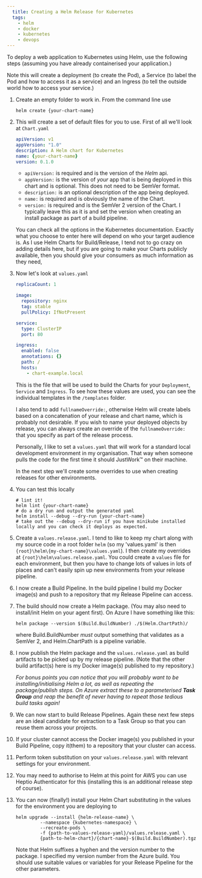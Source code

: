 ```yaml
---
  title: Creating a Helm Release for Kubernetes
  tags:
    - helm
    - docker
    - kubernetes
    - devops
---
```


To deploy a web application to Kubernetes using Helm, use the following steps (assuming you have already containerised your application.)

Note this will create a deployment (to create the Pod), a Service (to label the Pod and how to access it as a service) and an Ingress
(to tell the outside world how to access your service.)

1. Create an empty folder to work in. From the command line use

    ```shell
    helm create {your-chart-name}
    ```

1. This will create a set of default files for you to use. First of all we'll look at `Chart.yaml`

    ```yaml
    apiVersion: v1
    appVersion: "1.0"
    description: A Helm chart for Kubernetes
    name: {your-chart-name}
    version: 0.1.0
    ```

    * `apiVersion:` is required and is the version of the _Helm_ api.
    * `appVersion:` is the version of _your_ app that is being deployed in this chart and is optional. This does not need to be SemVer format.
    * `description:` is an optional description of the app being deployed.
    * `name:` is required and is obviously the name of the Chart.
    * `version:` is required and is the SemVer 2 version of the Chart. I typically leave this as it is and set the version when creating an install package as part of a build pipeline.

    You can check all the options in the Kubernetes documentation. 
    Exactly what you choose to enter here will depend on who your target audience is. 
    As I use Helm Charts for Build/Release, I tend not to go crazy on adding details here,  but if you are going to make your Charts publicly available, then you should give your consumers as much information as they need,

1. Now let's look at `values.yaml`

    ```yaml
    replicaCount: 1

    image:
      repository: nginx
      tag: stable
      pullPolicy: IfNotPresent

    service:
      type: ClusterIP
      port: 80

    ingress:
      enabled: false
      annotations: {}
      path: /
      hosts:
        - chart-example.local
    ```

    This is the file that will be used to build the Charts for your `Deployment`, `Service` and `Ingress`. 
    To see how these values are used, you can see the individual templates in the `/templates` folder.

    I also tend to add `fullnameOverride:`, otherwise Helm will create labels based on a concatenation of your release and chart name, 
    which is probably not desirable. 
    If you wish to name your deployed objects by release, you can always create an override of the `fullnameOverride:` that you specify 
    as part of the release process.

    Personally, I like to set a `values.yaml` that will work for a standard local development environment in my organisation. 
    That way when someone pulls the code for the first time it should JustWork&trade; on their machine.

    In the next step we'll create some overrides to use when creating releases for other environments.

1. You can test this locally
    ```shell
    # lint it!
    helm lint {your-chart-name}
    # do a dry run and output the generated yaml
    helm install --debug --dry-run {your-chart-name}
    # take out the --debug --dry-run if you have minikube installed locally and you can check it deploys as expected.
    ```

1. Create a `values.release.yaml`. I tend to like to keep my chart along with my source code in a root folder `helm` 
(so my 'values.yaml' is then `{root}\helm\{my-chart-name}\values.yaml`). 
I then create my overrides at `{root}\helm\values.release.yaml`.
You could create a `values` file for each environment, 
but then you have to change lots of values in lots of places and can't easily spin up new environments from your release pipeline.

1. I now create a Build Pipeline. In the build pipeline I build my Docker image(s) and push to a repository that my Release Pipeline 
can access.

1. The build should now create a Helm package. (You may also need to install/init Helm on your agent first). 
On Azure I have something like this:

    ```shell
    helm package --version $(Build.BuildNumber) ./$(Helm.ChartPath)/
    ```

    where Build.BuildNumber _must_ output something that validates as a SemVer 2, and Helm.ChartPath is a pipeline variable.

1. I now publish the Helm package and the `values.release.yaml` as build artifacts to be picked up by my release pipeline.
(Note that the other build artifact(s) here is my Docker image(s) published to my repository.)

    _For bonus points you can notice that you will probably want to be installing/initialising Helm a lot, 
    as well as repeating the package/publish steps. On Azure extract these to a parameterised **Task Group** and 
    reap the benefit of never having to repeat those tedious build tasks again!_

1. We can now start to build Release Pipelines. 
Again these next few steps are an ideal candidate for extraction to a Task Group so that you can reuse them across your projects.

1. If your cluster cannot access the Docker image(s) you published in your Build Pipeline, copy it(them) to a repository that your
cluster can access.

1. Perform token substitution on your `values.release.yaml` with relevant settings for your environment.

1. You may need to authorise to Helm at this point for AWS you can use Heptio Authenticator for this 
(installing this is an additional release step of course).

1. You can now (finally!) install your Helm Chart substituting in the values for the environment you are deploying to

    ```shell
    helm upgrade --install {helm-release-name} \
			 --namespace {kubernetes-namespace} \
			 --recreate-pods \
			 -f {path-to-values-release-yaml}/values.release.yaml \
			 {path-to-helm-chart}/{chart-name}-$(Build.BuildNumber).tgz 
    ```

    Note that Helm suffixes a hyphen and the version number to the package. I specified my version number from the Azure build.
    You should use suitable values or variables for your Release Pipeline for the other parameters.  
